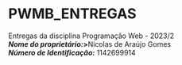 
<h1>PWMB_ENTREGAS</h1>
<div>
  <h7>
    Entregas da disciplina Programação Web - 2023/2<br>
    <b><i>Nome do proprietário:</i>></b>Nicolas de Araújo Gomes<br>
    <b><i>Número de Identificação:</i></b> 1142699914
  </h7>
</div>
